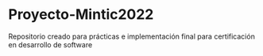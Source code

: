 # Proyecto-Mintic2022
Repositorio creado para prácticas e implementación final para certificación en desarrollo de software
